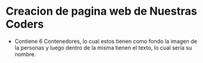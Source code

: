 # Creacion de pagina web de Nuestras Coders
* Contiene 6 Contenedores, lo cual estos tienen como fondo la imagen de la personas y luego dentro de la misma tienen el texto, lo cual seria su nombre. 